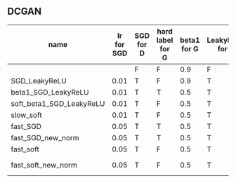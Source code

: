 ## DCGAN

| name                     | lr for SGD | SGD for D | hard label for G | beta1 for G | LeakyReLU for G | post norm | Notes            |
|--------------------------|------------|-----------|------------------|-------------|-----------------|-----------|------------------|
|                          |            | F         | F                | 0.9         | F               | F         |                  |
| SGD_LeakyReLU            | 0.01       | T         | F                | 0.9         | T               | F         |                  |
| beta1_SGD_LeakyReLU      | 0.01       | T         | T                | 0.5         | T               | F         |                  |
| soft_beta1_SGD_LeakyReLU | 0.01       | T         | F                | 0.5         | T               | F         |                  |
| slow_soft                | 0.01       | T         | F                | 0.5         | T               | T         | repeated         |
| fast_SGD                 | 0.05       | T         | T                | 0.5         | T               | T         |                  |
| fast_SGD_new_norm        | 0.05       | T         | T                | 0.5         | T               | T         | on going         |
| fast_soft                | 0.05       | T         | F                | 0.5         | T               | T         |                  |
| fast_soft_new_norm       | 0.05       | T         | F                | 0.5         | T               | T         | on going in copy |